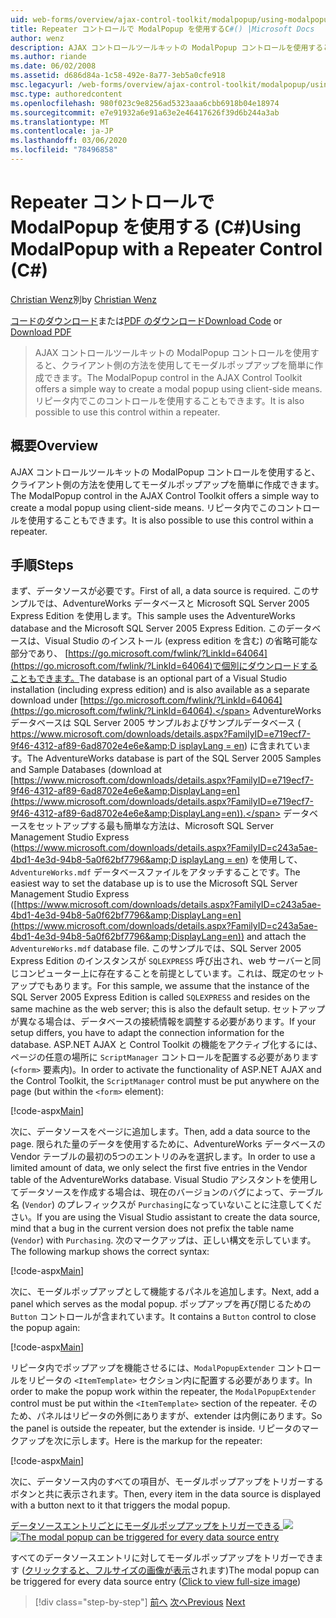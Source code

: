 ```yaml
---
uid: web-forms/overview/ajax-control-toolkit/modalpopup/using-modalpopup-with-a-repeater-control-cs
title: Repeater コントロールで ModalPopup を使用するC#() |Microsoft Docs
author: wenz
description: AJAX コントロールツールキットの ModalPopup コントロールを使用すると、クライアント側の方法を使用してモーダルポップアップを簡単に作成できます。 また、次のものを使用することもできます...
ms.author: riande
ms.date: 06/02/2008
ms.assetid: d686d84a-1c58-492e-8a77-3eb5a0cfe918
msc.legacyurl: /web-forms/overview/ajax-control-toolkit/modalpopup/using-modalpopup-with-a-repeater-control-cs
msc.type: authoredcontent
ms.openlocfilehash: 980f023c9e8256ad5323aaa6cbb6918b04e18974
ms.sourcegitcommit: e7e91932a6e91a63e2e46417626f39d6b244a3ab
ms.translationtype: MT
ms.contentlocale: ja-JP
ms.lasthandoff: 03/06/2020
ms.locfileid: "78496858"
---
```

# <a name="using-modalpopup-with-a-repeater-control-c"></a><span data-ttu-id="088ee-104">Repeater コントロールで ModalPopup を使用する (C#)</span><span class="sxs-lookup"><span data-stu-id="088ee-104">Using ModalPopup with a Repeater Control (C#)</span></span>

<span data-ttu-id="088ee-105">[Christian Wenz](https://github.com/wenz)別</span><span class="sxs-lookup"><span data-stu-id="088ee-105">by [Christian Wenz](https://github.com/wenz)</span></span>

<span data-ttu-id="088ee-106">[コードのダウンロード](https://download.microsoft.com/download/2/4/0/24052038-f942-4336-905b-b60ae56f0dd5/ModalPopup2.cs.zip)または[PDF のダウンロード](https://download.microsoft.com/download/b/6/a/b6ae89ee-df69-4c87-9bfb-ad1eb2b23373/modalpopup2CS.pdf)</span><span class="sxs-lookup"><span data-stu-id="088ee-106">[Download Code](https://download.microsoft.com/download/2/4/0/24052038-f942-4336-905b-b60ae56f0dd5/ModalPopup2.cs.zip) or [Download PDF](https://download.microsoft.com/download/b/6/a/b6ae89ee-df69-4c87-9bfb-ad1eb2b23373/modalpopup2CS.pdf)</span></span>

> <span data-ttu-id="088ee-107">AJAX コントロールツールキットの ModalPopup コントロールを使用すると、クライアント側の方法を使用してモーダルポップアップを簡単に作成できます。</span><span class="sxs-lookup"><span data-stu-id="088ee-107">The ModalPopup control in the AJAX Control Toolkit offers a simple way to create a modal popup using client-side means.</span></span> <span data-ttu-id="088ee-108">リピータ内でこのコントロールを使用することもできます。</span><span class="sxs-lookup"><span data-stu-id="088ee-108">It is also possible to use this control within a repeater.</span></span>

## <a name="overview"></a><span data-ttu-id="088ee-109">概要</span><span class="sxs-lookup"><span data-stu-id="088ee-109">Overview</span></span>

<span data-ttu-id="088ee-110">AJAX コントロールツールキットの ModalPopup コントロールを使用すると、クライアント側の方法を使用してモーダルポップアップを簡単に作成できます。</span><span class="sxs-lookup"><span data-stu-id="088ee-110">The ModalPopup control in the AJAX Control Toolkit offers a simple way to create a modal popup using client-side means.</span></span> <span data-ttu-id="088ee-111">リピータ内でこのコントロールを使用することもできます。</span><span class="sxs-lookup"><span data-stu-id="088ee-111">It is also possible to use this control within a repeater.</span></span>

## <a name="steps"></a><span data-ttu-id="088ee-112">手順</span><span class="sxs-lookup"><span data-stu-id="088ee-112">Steps</span></span>

<span data-ttu-id="088ee-113">まず、データソースが必要です。</span><span class="sxs-lookup"><span data-stu-id="088ee-113">First of all, a data source is required.</span></span> <span data-ttu-id="088ee-114">このサンプルでは、AdventureWorks データベースと Microsoft SQL Server 2005 Express Edition を使用します。</span><span class="sxs-lookup"><span data-stu-id="088ee-114">This sample uses the AdventureWorks database and the Microsoft SQL Server 2005 Express Edition.</span></span> <span data-ttu-id="088ee-115">このデータベースは、Visual Studio のインストール (express edition を含む) の省略可能な部分であり、 [https://go.microsoft.com/fwlink/?LinkId=64064](https://go.microsoft.com/fwlink/?LinkId=64064)で個別にダウンロードすることもできます。</span><span class="sxs-lookup"><span data-stu-id="088ee-115">The database is an optional part of a Visual Studio installation (including express edition) and is also available as a separate download under [https://go.microsoft.com/fwlink/?LinkId=64064](https://go.microsoft.com/fwlink/?LinkId=64064).</span></span> <span data-ttu-id="088ee-116">AdventureWorks データベースは SQL Server 2005 サンプルおよびサンプルデータベース ( [https://www.microsoft.com/downloads/details.aspx?FamilyID=e719ecf7-9f46-4312-af89-6ad8702e4e6e&amp;D isplayLang = en](https://www.microsoft.com/downloads/details.aspx?FamilyID=e719ecf7-9f46-4312-af89-6ad8702e4e6e&amp;DisplayLang=en)) に含まれています。</span><span class="sxs-lookup"><span data-stu-id="088ee-116">The AdventureWorks database is part of the SQL Server 2005 Samples and Sample Databases (download at [https://www.microsoft.com/downloads/details.aspx?FamilyID=e719ecf7-9f46-4312-af89-6ad8702e4e6e&amp;DisplayLang=en](https://www.microsoft.com/downloads/details.aspx?FamilyID=e719ecf7-9f46-4312-af89-6ad8702e4e6e&amp;DisplayLang=en)).</span></span> <span data-ttu-id="088ee-117">データベースをセットアップする最も簡単な方法は、Microsoft SQL Server Management Studio Express ([https://www.microsoft.com/downloads/details.aspx?FamilyID=c243a5ae-4bd1-4e3d-94b8-5a0f62bf7796&amp;D isplayLang = en](https://www.microsoft.com/downloads/details.aspx?FamilyID=c243a5ae-4bd1-4e3d-94b8-5a0f62bf7796&amp;DisplayLang=en)) を使用して、`AdventureWorks.mdf` データベースファイルをアタッチすることです。</span><span class="sxs-lookup"><span data-stu-id="088ee-117">The easiest way to set the database up is to use the Microsoft SQL Server Management Studio Express ([https://www.microsoft.com/downloads/details.aspx?FamilyID=c243a5ae-4bd1-4e3d-94b8-5a0f62bf7796&amp;DisplayLang=en](https://www.microsoft.com/downloads/details.aspx?FamilyID=c243a5ae-4bd1-4e3d-94b8-5a0f62bf7796&amp;DisplayLang=en)) and attach the `AdventureWorks.mdf` database file.</span></span> <span data-ttu-id="088ee-118">このサンプルでは、SQL Server 2005 Express Edition のインスタンスが `SQLEXPRESS` 呼び出され、web サーバーと同じコンピューター上に存在することを前提としています。これは、既定のセットアップでもあります。</span><span class="sxs-lookup"><span data-stu-id="088ee-118">For this sample, we assume that the instance of the SQL Server 2005 Express Edition is called `SQLEXPRESS` and resides on the same machine as the web server; this is also the default setup.</span></span> <span data-ttu-id="088ee-119">セットアップが異なる場合は、データベースの接続情報を調整する必要があります。</span><span class="sxs-lookup"><span data-stu-id="088ee-119">If your setup differs, you have to adapt the connection information for the database.</span></span> <span data-ttu-id="088ee-120">ASP.NET AJAX と Control Toolkit の機能をアクティブ化するには、ページの任意の場所に `ScriptManager` コントロールを配置する必要があります (`<form>` 要素内)。</span><span class="sxs-lookup"><span data-stu-id="088ee-120">In order to activate the functionality of ASP.NET AJAX and the Control Toolkit, the `ScriptManager` control must be put anywhere on the page (but within the `<form>` element):</span></span>

[!code-aspx[Main](using-modalpopup-with-a-repeater-control-cs/samples/sample1.aspx)]

<span data-ttu-id="088ee-121">次に、データソースをページに追加します。</span><span class="sxs-lookup"><span data-stu-id="088ee-121">Then, add a data source to the page.</span></span> <span data-ttu-id="088ee-122">限られた量のデータを使用するために、AdventureWorks データベースの Vendor テーブルの最初の5つのエントリのみを選択します。</span><span class="sxs-lookup"><span data-stu-id="088ee-122">In order to use a limited amount of data, we only select the first five entries in the Vendor table of the AdventureWorks database.</span></span> <span data-ttu-id="088ee-123">Visual Studio アシスタントを使用してデータソースを作成する場合は、現在のバージョンのバグによって、テーブル名 (`Vendor`) のプレフィックスが `Purchasing`になっていないことに注意してください。</span><span class="sxs-lookup"><span data-stu-id="088ee-123">If you are using the Visual Studio assistant to create the data source, mind that a bug in the current version does not prefix the table name (`Vendor`) with `Purchasing`.</span></span> <span data-ttu-id="088ee-124">次のマークアップは、正しい構文を示しています。</span><span class="sxs-lookup"><span data-stu-id="088ee-124">The following markup shows the correct syntax:</span></span>

[!code-aspx[Main](using-modalpopup-with-a-repeater-control-cs/samples/sample2.aspx)]

<span data-ttu-id="088ee-125">次に、モーダルポップアップとして機能するパネルを追加します。</span><span class="sxs-lookup"><span data-stu-id="088ee-125">Next, add a panel which serves as the modal popup.</span></span> <span data-ttu-id="088ee-126">ポップアップを再び閉じるための `Button` コントロールが含まれています。</span><span class="sxs-lookup"><span data-stu-id="088ee-126">It contains a `Button` control to close the popup again:</span></span>

[!code-aspx[Main](using-modalpopup-with-a-repeater-control-cs/samples/sample3.aspx)]

<span data-ttu-id="088ee-127">リピータ内でポップアップを機能させるには、`ModalPopupExtender` コントロールをリピータの `<ItemTemplate>` セクション内に配置する必要があります。</span><span class="sxs-lookup"><span data-stu-id="088ee-127">In order to make the popup work within the repeater, the `ModalPopupExtender` control must be put within the `<ItemTemplate>` section of the repeater.</span></span> <span data-ttu-id="088ee-128">そのため、パネルはリピータの外側にありますが、extender は内側にあります。</span><span class="sxs-lookup"><span data-stu-id="088ee-128">So the panel is outside the repeater, but the extender is inside.</span></span> <span data-ttu-id="088ee-129">リピータのマークアップを次に示します。</span><span class="sxs-lookup"><span data-stu-id="088ee-129">Here is the markup for the repeater:</span></span>

[!code-aspx[Main](using-modalpopup-with-a-repeater-control-cs/samples/sample4.aspx)]

<span data-ttu-id="088ee-130">次に、データソース内のすべての項目が、モーダルポップアップをトリガーするボタンと共に表示されます。</span><span class="sxs-lookup"><span data-stu-id="088ee-130">Then, every item in the data source is displayed with a button next to it that triggers the modal popup.</span></span>

<span data-ttu-id="088ee-131">[データソースエントリごとにモーダルポップアップをトリガーできる ![](using-modalpopup-with-a-repeater-control-cs/_static/image2.png)](using-modalpopup-with-a-repeater-control-cs/_static/image1.png)</span><span class="sxs-lookup"><span data-stu-id="088ee-131">[![The modal popup can be triggered for every data source entry](using-modalpopup-with-a-repeater-control-cs/_static/image2.png)](using-modalpopup-with-a-repeater-control-cs/_static/image1.png)</span></span>

<span data-ttu-id="088ee-132">すべてのデータソースエントリに対してモーダルポップアップをトリガーできます ([クリックすると、フルサイズの画像が表示](using-modalpopup-with-a-repeater-control-cs/_static/image3.png)されます)</span><span class="sxs-lookup"><span data-stu-id="088ee-132">The modal popup can be triggered for every data source entry ([Click to view full-size image](using-modalpopup-with-a-repeater-control-cs/_static/image3.png))</span></span>

> [!div class="step-by-step"]
> <span data-ttu-id="088ee-133">[前へ](launching-a-modal-popup-window-from-server-code-cs.md)
> [次へ](handling-postbacks-from-a-modalpopup-cs.md)</span><span class="sxs-lookup"><span data-stu-id="088ee-133">[Previous](launching-a-modal-popup-window-from-server-code-cs.md)
[Next](handling-postbacks-from-a-modalpopup-cs.md)</span></span>
